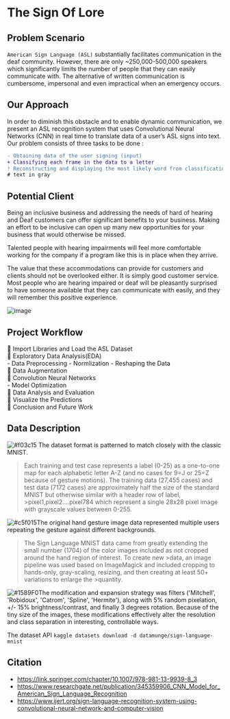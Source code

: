 # The Sign Of Lore

## Problem Scenario

`American Sign Language (ASL)` substantially facilitates communication in the deaf community. However, there are only ~250,000-500,000 speakers which significantly limits the number of people that they can easily communicate with. The alternative of written communication is cumbersome, impersonal and even impractical when an emergency occurs.

## Our Approach 

 In order to
diminish this obstacle and to enable dynamic communication, we present an ASL recognition system that uses Convolutional Neural Networks (CNN) in real time to translate data of a user’s ASL signs into text. Our problem consists of three tasks to be done :

```diff
- Obtaining data of the user signing (input)
+ Classifying each frame in the data to a letter
! Reconstructing and displaying the most likely word from classification scores (output)
# text in gray

```
## Potential Client
Being an inclusive business and addressing the needs of hard of hearing and Deaf customers can offer significant benefits to your business. Making an effort to be inclusive can open up many new opportunities for your business that would otherwise be missed. 

Talented people with hearing impairments will feel more comfortable working for the company if a program like this is in place when they arrive.

The value that these accommodations can provide for customers and clients should not be overlooked either. It is simply good customer service. Most people who are hearing impaired or deaf will be pleasantly surprised to have someone available that they can communicate with easily, and they will remember this positive experience.

![image](https://user-images.githubusercontent.com/73738414/142749963-9372be2a-c937-4bc7-8864-171898fc03ac.png)




## Project Workflow

:pushpin: Import Libraries and Load the ASL Dataset <br />
:pushpin: Exploratory Data Analysis(EDA) <br />
      - Data Preprocessing
      - Normlization
      - Reshaping the Data <br />
:pushpin: Data Augmentation  <br />
:pushpin: Convolution Neural Networks <br />
      - Model Optimization <br />
:pushpin: Data Analysis and Evaluation <br />
:pushpin: Visualize the Predictions <br />
:pushpin: Conclusion and Future Work <br />



## Data Description

![#f03c15](https://via.placeholder.com/15/f03c15/000000?text=+) The dataset format is patterned to match closely with the classic MNIST. 

>Each training and test case represents a label (0-25) as a one-to-one map for each alphabetic letter A-Z (and no cases for 9=J or 25=Z because of gesture motions). 
>The training data (27,455 cases) and test data (7172 cases) are approximately half the size of the standard MNIST but otherwise similar with a header row of label, >pixel1,pixel2….pixel784 which represent a single 28x28 pixel image with grayscale values between 0-255. 

![#c5f015](https://via.placeholder.com/15/c5f015/000000?text=+)The original hand gesture image data represented multiple users repeating the gesture against different backgrounds.

>The Sign Language MNIST data came from greatly extending the small number (1704) of the color images included as not cropped around the hand region of interest. To create new >data, an image pipeline was used based on ImageMagick and included cropping to hands-only, gray-scaling, resizing, and then creating at least 50+ variations to enlarge the >quantity. 

![#1589F0](https://via.placeholder.com/15/1589F0/000000?text=+)The modification and expansion strategy was filters ('Mitchell', 'Robidoux', 'Catrom', 'Spline', 'Hermite'), along with 5% random pixelation, +/- 15% brightness/contrast, and finally 3 degrees rotation. Because of the tiny size of the images, these modifications effectively alter the resolution and class separation in interesting, controllable ways.

The dataset API `kaggle datasets download -d datamunge/sign-language-mnist`

## Citation
- https://link.springer.com/chapter/10.1007/978-981-13-9939-8_3
- https://www.researchgate.net/publication/345359906_CNN_Model_for_American_Sign_Language_Recognition
- https://www.ijert.org/sign-language-recognition-system-using-convolutional-neural-network-and-computer-vision
